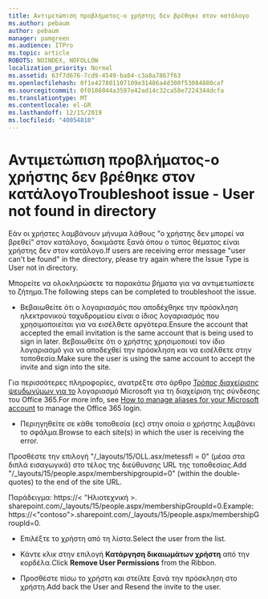 ```yaml
---
title: Αντιμετώπιση προβλήματος-ο χρήστης δεν βρέθηκε στον κατάλογο
ms.author: pebaum
author: pebaum
manager: pamgreen
ms.audience: ITPro
ms.topic: article
ROBOTS: NOINDEX, NOFOLLOW
localization_priority: Normal
ms.assetid: 63f7d676-7cd9-4549-ba84-c3a8a7867f63
ms.openlocfilehash: 0f1e427801107109e31486a4d300f53084880caf
ms.sourcegitcommit: 0f0186044a3597e42ad14c32ca58e7224344dcfa
ms.translationtype: MT
ms.contentlocale: el-GR
ms.lasthandoff: 12/15/2019
ms.locfileid: "40054810"
---
```

# <a name="troubleshoot-issue---user-not-found-in-directory"></a><span data-ttu-id="fd599-102">Αντιμετώπιση προβλήματος-ο χρήστης δεν βρέθηκε στον κατάλογο</span><span class="sxs-lookup"><span data-stu-id="fd599-102">Troubleshoot issue - User not found in directory</span></span>

<span data-ttu-id="fd599-103">Εάν οι χρήστες λαμβάνουν μήνυμα λάθους "ο χρήστης δεν μπορεί να βρεθεί" στον κατάλογο, δοκιμάστε ξανά όπου ο τύπος θέματος είναι χρήστης δεν στον κατάλογο.</span><span class="sxs-lookup"><span data-stu-id="fd599-103">If users are receiving error message "user can't be found" in the directory, please try again where the Issue Type is User not in directory.</span></span>

<span data-ttu-id="fd599-104">Μπορείτε να ολοκληρώσετε τα παρακάτω βήματα για να αντιμετωπίσετε το ζήτημα.</span><span class="sxs-lookup"><span data-stu-id="fd599-104">The following steps can be completed to troubleshoot the issue.</span></span>

- <span data-ttu-id="fd599-105">Βεβαιωθείτε ότι ο λογαριασμός που αποδέχθηκε την πρόσκληση ηλεκτρονικού ταχυδρομείου είναι ο ίδιος λογαριασμός που χρησιμοποιείται για να εισέλθετε αργότερα.</span><span class="sxs-lookup"><span data-stu-id="fd599-105">Ensure the account that accepted the email invitation is the same account that is being used to sign in later.</span></span> <span data-ttu-id="fd599-106">Βεβαιωθείτε ότι ο χρήστης χρησιμοποιεί τον ίδιο λογαριασμό για να αποδεχθεί την πρόσκληση και να εισέλθετε στην τοποθεσία.</span><span class="sxs-lookup"><span data-stu-id="fd599-106">Make sure the user is using the same account to accept the invite and sign into the site.</span></span> 

<span data-ttu-id="fd599-107">Για περισσότερες πληροφορίες, ανατρέξτε στο άρθρο [Τρόπος διαχείρισης ψευδωνύμων για το</a> λογαριασμό Microsoft για τη διαχείριση της σύνδεσης του Office 365](https://support.microsoft.com/help/12407/microsoft-account-how-to-manage-aliases).</span><span class="sxs-lookup"><span data-stu-id="fd599-107">For more info, see [How to manage aliases for your Microsoft account</a> to manage the Office 365 login](https://support.microsoft.com/help/12407/microsoft-account-how-to-manage-aliases).</span></span> 

- <span data-ttu-id="fd599-108">Περιηγηθείτε σε κάθε τοποθεσία (ες) στην οποία ο χρήστης λαμβάνει το σφάλμα.</span><span class="sxs-lookup"><span data-stu-id="fd599-108">Browse to each site(s) in which the user is receiving the error.</span></span> 

<span data-ttu-id="fd599-109">Προσθέστε την επιλογή "/_layouts/15/OLL.asx/metessfl = 0" (μέσα στα διπλά εισαγωγικά) στο τέλος της διεύθυνσης URL της τοποθεσίας.</span><span class="sxs-lookup"><span data-stu-id="fd599-109">Add "/_layouts/15/people.aspx/membershipgroupid=0" (within the double-quotes) to the end of the site URL.</span></span> 

<span data-ttu-id="fd599-110">Παράδειγμα: https://< "Ηλιοτεχνική >. sharepoint.com/_layouts/15/people.aspx/membershipGroupId=0.</span><span class="sxs-lookup"><span data-stu-id="fd599-110">Example: https://<"contoso">.sharepoint.com/_layouts/15/people.aspx/membershipGroupId=0.</span></span>

- <span data-ttu-id="fd599-111">Επιλέξτε το χρήστη από τη λίστα.</span><span class="sxs-lookup"><span data-stu-id="fd599-111">Select the user from the list.</span></span>

- <span data-ttu-id="fd599-112">Κάντε κλικ στην επιλογή **Κατάργηση δικαιωμάτων χρήστη** από την κορδέλα.</span><span class="sxs-lookup"><span data-stu-id="fd599-112">Click **Remove User Permissions** from the Ribbon.</span></span> 
-  <span data-ttu-id="fd599-113">Προσθέστε πίσω το χρήστη και στείλτε ξανά την πρόσκληση στο χρήστη.</span><span class="sxs-lookup"><span data-stu-id="fd599-113">Add back the User and Resend the invite to the user.</span></span>

